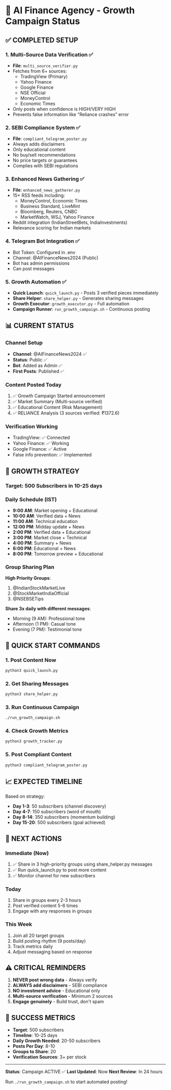 # 🚀 AI Finance Agency - Growth Campaign Status

## ✅ COMPLETED SETUP

### 1. **Multi-Source Data Verification** ✅
- **File**: `multi_source_verifier.py`
- Fetches from 6+ sources:
  - TradingView (Primary)
  - Yahoo Finance
  - Google Finance
  - NSE Official
  - MoneyControl
  - Economic Times
- Only posts when confidence is HIGH/VERY HIGH
- Prevents false information like "Reliance crashes" error

### 2. **SEBI Compliance System** ✅
- **File**: `compliant_telegram_poster.py`
- Always adds disclaimers
- Only educational content
- No buy/sell recommendations
- No price targets or guarantees
- Complies with SEBI regulations

### 3. **Enhanced News Gathering** ✅
- **File**: `enhanced_news_gatherer.py`
- 15+ RSS feeds including:
  - MoneyControl, Economic Times
  - Business Standard, LiveMint
  - Bloomberg, Reuters, CNBC
  - MarketWatch, WSJ, Yahoo Finance
- Reddit integration (IndianStreetBets, IndiaInvestments)
- Relevance scoring for Indian markets

### 4. **Telegram Bot Integration** ✅
- Bot Token: Configured in .env
- Channel: @AIFinanceNews2024 (Public)
- Bot has admin permissions
- Can post messages

### 5. **Growth Automation** ✅
- **Quick Launch**: `quick_launch.py` - Posts 3 verified pieces immediately
- **Share Helper**: `share_helper.py` - Generates sharing messages
- **Growth Executor**: `growth_executor.py` - Full automation
- **Campaign Runner**: `run_growth_campaign.sh` - Continuous posting

## 📊 CURRENT STATUS

### Channel Setup
- **Channel**: @AIFinanceNews2024 ✅
- **Status**: Public ✅
- **Bot**: Added as Admin ✅
- **First Posts**: Published ✅

### Content Posted Today
1. ✅ Growth Campaign Started announcement
2. ✅ Market Summary (Multi-source verified)
3. ✅ Educational Content (Risk Management)
4. ✅ RELIANCE Analysis (3 sources verified: ₹1372.6)

### Verification Working
- TradingView: ✅ Connected
- Yahoo Finance: ✅ Working
- Google Finance: ✅ Active
- False info prevention: ✅ Implemented

## 🎯 GROWTH STRATEGY

### Target: 500 Subscribers in 10-25 days

### Daily Schedule (IST)
- **9:00 AM**: Market opening + Educational
- **10:00 AM**: Verified data + News
- **11:00 AM**: Technical education
- **12:00 PM**: Midday update + News
- **2:00 PM**: Verified data + Educational
- **3:00 PM**: Market close + Technical
- **4:00 PM**: Summary + News
- **6:00 PM**: Educational + News
- **8:00 PM**: Tomorrow preview + Educational

### Group Sharing Plan
**High Priority Groups**:
1. @IndianStockMarketLive
2. @StockMarketIndiaOfficial
3. @NSEBSETips

**Share 3x daily with different messages**:
- Morning (9 AM): Professional tone
- Afternoon (1 PM): Casual tone
- Evening (7 PM): Testimonial tone

## 🚦 QUICK START COMMANDS

### 1. Post Content Now
```bash
python3 quick_launch.py
```

### 2. Get Sharing Messages
```bash
python3 share_helper.py
```

### 3. Run Continuous Campaign
```bash
./run_growth_campaign.sh
```

### 4. Check Growth Metrics
```bash
python3 growth_tracker.py
```

### 5. Post Compliant Content
```bash
python3 compliant_telegram_poster.py
```

## 📈 EXPECTED TIMELINE

Based on strategy:
- **Day 1-3**: 50 subscribers (channel discovery)
- **Day 4-7**: 150 subscribers (word of mouth)
- **Day 8-14**: 350 subscribers (momentum building)
- **Day 15-20**: 500 subscribers (goal achieved)

## 🔄 NEXT ACTIONS

### Immediate (Now)
1. ✅ Share in 3 high-priority groups using share_helper.py messages
2. ✅ Run quick_launch.py to post more content
3. ✅ Monitor channel for new subscribers

### Today
1. Share in groups every 2-3 hours
2. Post verified content 5-6 times
3. Engage with any responses in groups

### This Week
1. Join all 20 target groups
2. Build posting rhythm (9 posts/day)
3. Track metrics daily
4. Adjust messaging based on response

## ⚠️ CRITICAL REMINDERS

1. **NEVER post wrong data** - Always verify
2. **ALWAYS add disclaimers** - SEBI compliance
3. **NO investment advice** - Educational only
4. **Multi-source verification** - Minimum 2 sources
5. **Engage genuinely** - Build trust, don't spam

## 🎯 SUCCESS METRICS

- **Target**: 500 subscribers
- **Timeline**: 10-25 days
- **Daily Growth Needed**: 20-50 subscribers
- **Posts Per Day**: 8-10
- **Groups to Share**: 20
- **Verification Sources**: 3+ per stock

---

**Status**: Campaign ACTIVE ✅
**Last Updated**: Now
**Next Review**: In 24 hours

Run `./run_growth_campaign.sh` to start automated posting!